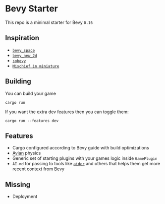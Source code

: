 # Bevy Starter

This repo is a minimal starter for Bevy `0.16`

## Inspiration

- [`bevy_space`](https://github.com/perlindgren/bevy-space)
- [`bevy_new_2d`](https://github.com/TheBevyFlock/bevy_new_2d)
- [`sobevy`](https://codeberg.org/doomy/sobevy)
- [`Mischief in miniature`](https://github.com/alice-i-cecile/mischief-in-miniature)

## Building

You can build your game

```
cargo run
```

If you want the extra dev features then you can toggle them:

```
cargo run --features dev
```

## Features

- Cargo configured according to Bevy guide with build optimizations
- [Avian](https://github.com/Jondolf/avian) physics
- Generic set of starting plugins with your games logic inside `GamePlugin`
- `AI.md` for passing to tools like [`aider`](https://aider.chat/) and others
  that helps them get more recent context from Bevy

## Missing

- Deployment
